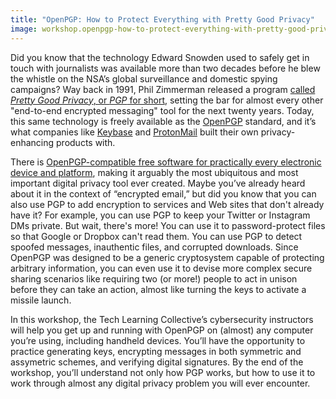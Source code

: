 ```yaml
---
title: "OpenPGP: How to Protect Everything with Pretty Good Privacy"
image: workshop.openpgp-how-to-protect-everything-with-pretty-good-privacy.square.png
---
```


Did you know that the technology Edward Snowden used to safely get in touch with journalists was available more than two decades before he blew the whistle on the NSA&rsquo;s global surveillance and domestic spying campaigns? Way back in 1991, Phil Zimmerman released a program [called *Pretty Good Privacy*, or *PGP* for short](https://en.wikipedia.org/wiki/Pretty_Good_Privacy), setting the bar for almost every other "end-to-end encrypted messaging" tool for the next twenty years. Today, this same technology is freely available as the [OpenPGP](https://openpgp.org/) standard, and it&rsquo;s what companies like [Keybase](https://keybase.io/) and [ProtonMail](https://protonmail.com/) built their own privacy-enhancing products with.

There is [OpenPGP-compatible free software for practically every electronic device and platform](https://prism-break.org/en/protocols/gpg/), making it arguably the most ubiquitous and most important digital privacy tool ever created. Maybe you&rsquo;ve already heard about it in the context of &ldquo;encrypted email,&rdquo; but did you know that you can also use PGP to add encryption to services and Web sites that don't already have it? For example, you can use PGP to keep your Twitter or Instagram DMs private. But wait, there's more! You can use it to password-protect files so that Google or Dropbox can't read them. You can use PGP to detect spoofed messages, inauthentic files, and corrupted downloads. Since OpenPGP was designed to be a generic cryptosystem capable of protecting arbitrary information, you can even use it to devise more complex secure sharing scenarios like requiring two (or more!) people to act in unison before they can take an action, almost like turning the keys to activate a missile launch.

In this workshop, the Tech Learning Collective&rsquo;s cybersecurity instructors will help you get up and running with OpenPGP on (almost) any computer you&rsquo;re using, including handheld devices. You&rsquo;ll have the opportunity to practice generating keys, encrypting messages in both symmetric and assymetric schemes, and verifying digital signatures. By the end of the workshop, you&rsquo;ll understand not only how PGP works, but how to use it to work through almost any digital privacy problem you will ever encounter.
